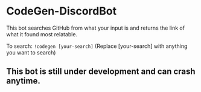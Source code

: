 # CodeGen-DiscordBot
This bot searches GitHub from what your input is and returns the link of what it found most relatable.

To search: ```!codegen [your-search]``` (Replace [your-search] with anything you want to search)

<h2>This bot is still under development and can crash anytime.</h2>
